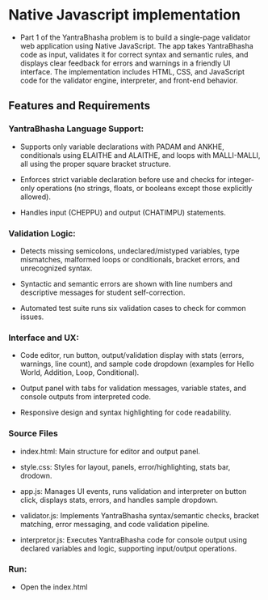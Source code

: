 # Native Javascript implementation
- Part 1 of the YantraBhasha problem is to build a single-page validator web application using Native JavaScript. The app takes YantraBhasha code as input, validates it for correct syntax and semantic rules, and displays clear feedback for errors and warnings in a friendly UI interface. The implementation includes HTML, CSS, and JavaScript code for the validator engine, interpreter, and front-end behavior.
## Features and Requirements

### YantraBhasha Language Support:

- Supports only variable declarations with PADAM and ANKHE, conditionals using ELAITHE and ALAITHE, and loops with MALLI-MALLI, all using the proper square bracket structure.

- Enforces strict variable declaration before use and checks for integer-only operations (no strings, floats, or booleans except those explicitly allowed).

- Handles input (CHEPPU) and output (CHATIMPU) statements.

### Validation Logic:

- Detects missing semicolons, undeclared/mistyped variables, type mismatches, malformed loops or conditionals, bracket errors, and unrecognized syntax.

- Syntactic and semantic errors are shown with line numbers and descriptive messages for student self-correction.

- Automated test suite runs six validation cases to check for common issues.

### Interface and UX:
- Code editor, run button, output/validation display with stats (errors, warnings, line count), and sample code dropdown (examples for Hello World, Addition, Loop, Conditional).
- Output panel with tabs for validation messages, variable states, and console outputs from interpreted code.

- Responsive design and syntax highlighting for code readability.

### Source Files

- index.html: Main structure for editor and output panel.

- style.css: Styles for layout, panels, error/highlighting, stats bar, drodown.

- app.js: Manages UI events, runs validation and interpreter on button click, displays stats, errors, and handles sample dropdown.

- validator.js: Implements YantraBhasha syntax/semantic checks, bracket matching, error messaging, and code validation pipeline.

- interpretor.js: Executes YantraBhasha code for console output using declared variables and logic, supporting input/output operations.

### Run:
- Open the index.html